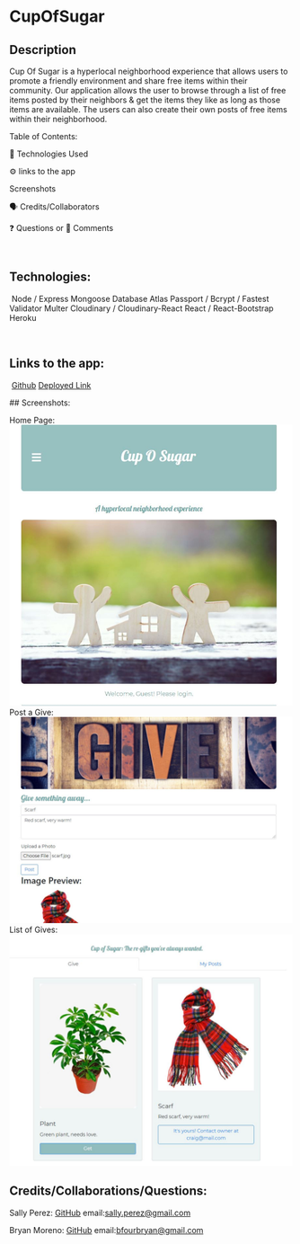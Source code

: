 # CupOfSugar

## Description

​Cup Of Sugar is a hyperlocal neighborhood experience that allows users to promote a friendly environment and share free items within their community.
Our application allows the user to browse through a list of free items posted by their neighbors & get the items they like as long as those items are available.
The users can also create their own posts of free items within their neighborhood.

​Table of Contents:

🔧 Technologies Used

⚙️ links to the app

Screenshots

🗣️ Credits/Collaborators

❓ Questions or 💬 Comments

​

## Technologies:

​
Node / Express
Mongoose Database Atlas
Passport / Bcrypt / Fastest Validator
Multer
Cloudinary / Cloudinary-React
React / React-Bootstrap
Heroku

​
​

## Links to the app:

​
[Github](https://github.com/bfourGitHub/cup-o-sugar)
[Deployed Link](https://hyperlocal-cup-of-sugar.herokuapp.com/)
​

​## Screenshots:

Home Page: <br>
![Home](./assets/homepage.JPG)
Post a Give: <br>
![Sign Up](./assets/post.JPG)
List of Gives: <br>
![Gives](./assets/gives.JPG)


## Credits/Collaborations/Questions:

Sally Perez:
[GitHub](https://github.com/SeattleSal)
email:sally.perez@gmail.com

Bryan Moreno:
[GitHub](https://github.com/bfourGitHub)
email:bfourbryan@gmail.com
​

